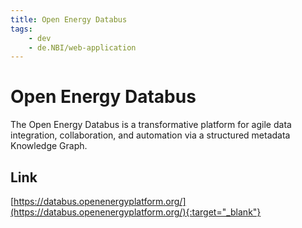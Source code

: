```yaml
---
title: Open Energy Databus
tags:
    - dev
    - de.NBI/web-application
---
```

# Open Energy Databus
The Open Energy Databus is a transformative platform for agile data integration, collaboration, and automation via a structured metadata Knowledge Graph.

## Link
[https://databus.openenergyplatform.org/](https://databus.openenergyplatform.org/){:target="_blank"}
